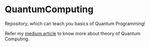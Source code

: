 # QuantumComputing
Repository, which can teach you basics of Quantum Programming!

Refer my [medium article](https://medium.com/@sk_sharique/a-na%C3%AFve-approach-to-understand-the-world-of-quantum-computing-5e23f606798a) to know more about theory of Quantum Computing.
